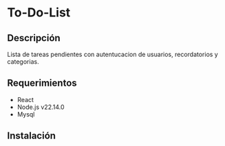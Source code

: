 # To-Do-List
## Descripción
Lista de tareas pendientes con autentucacion de usuarios, recordatorios y categorias.
## Requerimientos 
- React
- Node.js v22.14.0
- Mysql
## Instalación
